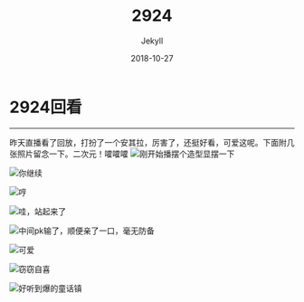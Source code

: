 ﻿---
layout: post
title: '2924'
date: 2018-10-27
author: Jekyll
color: '#e6cde3'
cover: 'http://47.95.121.201/uploads/jekyll/wener2.jpg'
tags: mood 2924
---

# 2924回看


----------


 昨天直播看了回放，打扮了一个安其拉，厉害了，还挺好看，可爱这呢。下面附几张照片留念一下。二次元！嚯嚯嚯
 ![刚开始播摆个造型显摆一下][1]
 


![你继续][2]


![哼][3]


![哇，站起来了][4]


![中间pk输了，顺便亲了一口，毫无防备][5]


![可爱][6]


![窃窃自喜][7]


![好听到爆的童话镇][8]


  [1]: http://47.95.121.201/uploads/jekyll/yy1.jpg
  [2]: http://47.95.121.201/uploads/jekyll/yy2.jpg
  [3]: http://47.95.121.201/uploads/jekyll/yy3.jpg
  [4]: http://47.95.121.201/uploads/jekyll/yy4.jpg
  [5]: http://47.95.121.201/uploads/jekyll/yy5.jpg
  [6]: http://47.95.121.201/uploads/jekyll/yy6.jpg
  [7]: http://47.95.121.201/uploads/jekyll/yy7.jpg
  [8]: http://47.95.121.201/uploads/jekyll/yy8.jpg